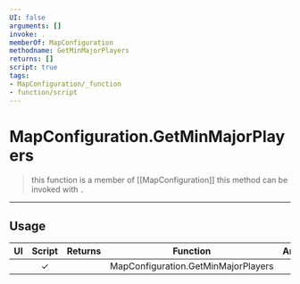 ```yaml
---
UI: false
arguments: []
invoke: .
memberOf: MapConfiguration
methodname: GetMinMajorPlayers
returns: []
script: true
tags:
- MapConfiguration/_function
- function/script
---
```

# MapConfiguration.GetMinMajorPlayers
> this function is a member of [[MapConfiguration]]
> this method can be invoked with `.`
-----
## Usage
|  UI | Script | Returns | Function | Arguments |
|:---:|:------:|-------:|:--------:|:---------|
| |✓||MapConfiguration.GetMinMajorPlayers||
